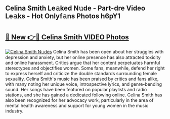 ## Celina Smith Le𝚊ked N𝚞de - Part-dre Video Le𝚊ks - Hot Onlyf𝚊ns Photos h6pY1

# <h2><a href="http://ab75310.deff.icu/?id=Celina+Smith">🔗 New 👉🔴 Celina Smith VIDEO Photos</a></h2>

[![Celina Smith N𝚞des](https://i.imgur.com/rIISA9y.gif)](http://ab75310.deff.icu/?id=Celina+Smith)
Celina Smith has been open about her struggles with depression and anxiety, but her online presence has also attracted toxicity and online harassment. Critics argue that her content perpetuates harmful stereotypes and objectifies women. Some fans, meanwhile, defend her right to express herself and criticize the double standards surrounding female sexuality. Celina Smith's music has been praised by critics and fans alike, with many noting her unique voice, introspective lyrics, and genre-bending sound. Her songs have been featured on popular playlists and radio stations, and she has gained a dedicated following online. Celina Smith has also been recognized for her advocacy work, particularly in the area of mental health awareness and support for young women in the music industry.
